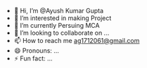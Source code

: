 - 👋 Hi, I’m @Ayush Kumar Gupta
- 👀 I’m interested in making Project
- 🌱 I’m currently Persuing MCA
- 💞️ I’m looking to collaborate on ...
- 📫 How to reach me ag1712061@gmail.com
- 😄 Pronouns: ...
- ⚡ Fun fact: ...

<!---
AyushGupta5420/AyushGupta5420 is a ✨ special ✨ repository because its `README.md` (this file) appears on your GitHub profile.
You can click the Preview link to take a look at your changes.
--->
